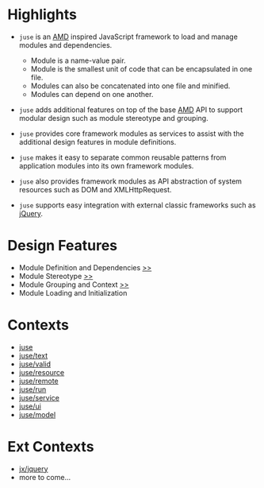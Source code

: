 # Highlights

* `juse` is an [AMD][] inspired JavaScript framework to load and manage modules and dependencies.
    - Module is a name-value pair.
    - Module is the smallest unit of code that can be encapsulated in one file.
    - Modules can also be concatenated into one file and minified.
    - Modules can depend on one another.

* `juse` adds additional features on top of the base [AMD][] API to support modular design such as module stereotype and grouping.
* `juse` provides core framework modules as services to assist with the additional design features in module definitions.
* `juse` makes it easy to separate common reusable patterns from application modules into its own framework modules.
* `juse` also provides framework modules as API abstraction of system resources such as DOM and XMLHttpRequest.
* `juse` supports easy integration with external classic frameworks such as [jQuery][].

# Design Features

* Module Definition and Dependencies [>>](design/define)
* Module Stereotype [>>](design/stereotype)
* Module Grouping and Context [>>](design/context)
* Module Loading and Initialization

# Contexts

* [juse](juse)
* [juse/text](juse/text)
* [juse/valid](juse/valid)
* [juse/resource](juse/resource)
* [juse/remote](juse/remote)
* [juse/run](juse/run)
* [juse/service](juse/service)
* [juse/ui](juse/ui)
* [juse/model](juse/model)

# Ext Contexts
* [jx/jquery](jx/jquery)
* more to come...

[AMD]:		https://github.com/amdjs/amdjs-api/wiki/AMD
[jQuery]:	https://en.wikipedia.org/wiki/JQuery

